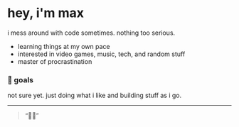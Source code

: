 # hey, i'm max

i mess around with code sometimes. nothing too serious.

- learning things at my own pace
- interested in video games, music, tech, and random stuff
- master of procrastination


### 🧠 goals
not sure yet. just doing what i like and building stuff as i go.

---

> “🥀🥀”
